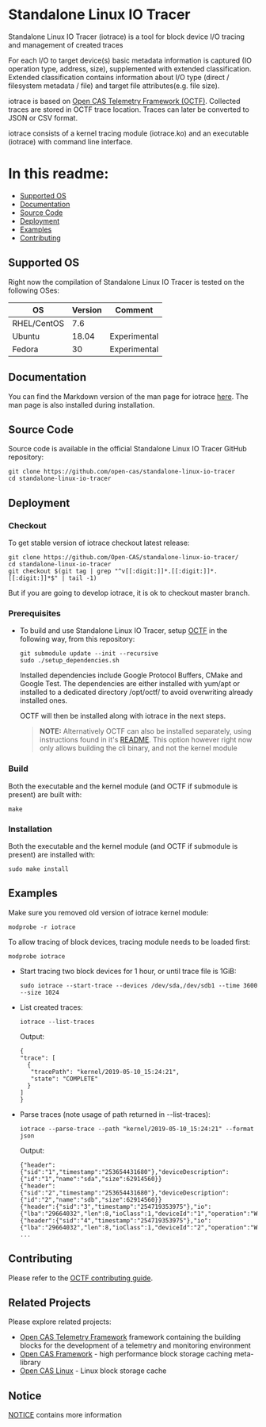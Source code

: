 # Standalone Linux IO Tracer

Standalone Linux IO Tracer (iotrace) is a tool for block device I/O tracing
and management of created traces

For each I/O to target device(s) basic metadata information is captured
(IO operation type, address, size), supplemented with extended
classification. Extended classification contains information about I/O type
(direct / filesystem metadata / file) and target file attributes(e.g. file
size).

iotrace is based on [Open CAS Telemetry Framework (OCTF)](https://github.com/Open-CAS/open-cas-telemetry-framework). Collected traces are stored in OCTF trace
location. Traces can later be converted to JSON or CSV format.

iotrace consists of a kernel tracing module (iotrace.ko) and an executable
(iotrace) with command line interface.

# In this readme:

* [Supported OS](#os_support)
* [Documentation](#documentation)
* [Source Code](#source)
* [Deployment](#deployment)
* [Examples](#examples)
* [Contributing](#contributing)

<a id="os_support"></a>

## Supported OS

Right now the compilation of Standalone Linux IO Tracer is tested on the
following OSes:

|OS                            | Version           | Comment           
|------------------------------|-------------------|-------------------
|RHEL/CentOS                   | 7.6               |               
|Ubuntu                        | 18.04             | Experimental             
|Fedora                        | 30                | Experimental             

<a id="documentation"></a>

## Documentation

You can find the Markdown version of the man page for iotrace [here](https://github.com/Open-CAS/standalone-linux-io-tracer/blob/master/doc/man/MAN.md).
The man page is also installed during installation.

<a id="source"></a>

## Source Code

Source code is available in the official Standalone Linux IO Tracer GitHub repository:

~~~{.sh}
git clone https://github.com/open-cas/standalone-linux-io-tracer
cd standalone-linux-io-tracer
~~~

<a id="deployment"></a>

## Deployment

### Checkout
To get stable version of iotrace checkout latest release:
  
~~~{.sh} 
git clone https://github.com/Open-CAS/standalone-linux-io-tracer/
cd standalone-linux-io-tracer
git checkout $(git tag | grep "^v[[:digit:]]*.[[:digit:]]*.[[:digit:]]*$" | tail -1)
~~~

But if you are going to develop iotrace, it is ok to checkout master branch.

### Prerequisites

* To build and use Standalone Linux IO Tracer, setup [OCTF](https://github.com/Open-CAS/open-cas-telemetry-framework) in the following way, from this repository:

  ~~~{.sh}
  git submodule update --init --recursive
  sudo ./setup_dependencies.sh
  ~~~

  Installed dependencies include Google Protocol Buffers, CMake and Google Test.
  The dependencies are either installed with yum/apt or installed to a dedicated directory /opt/octf/ to avoid overwriting already installed ones.

  OCTF will then be installed along with iotrace in the next steps.

  > **NOTE:**  Alternatively OCTF can also be installed separately, using instructions found in it's [README](https://github.com/Open-CAS/open-cas-telemetry-framework/blob/master/README.md). This option however right now only allows building the cli binary, and not the kernel module


### Build

Both the executable and the kernel module (and OCTF if submodule is present) are built with:
~~~{.sh}
make
~~~

### Installation

Both the executable and the kernel module (and OCTF if submodule is present) are installed with:
~~~{.sh}
sudo make install
~~~

<a id="examples"></a>

## Examples

Make sure you removed old version of iotrace kernel module:
~~~{.sh}
modprobe -r iotrace
~~~

To allow tracing of block devices, tracing module needs to be loaded first:
~~~{.sh}
modprobe iotrace
~~~

* Start tracing two block devices for 1 hour, or until trace file is 1GiB:
  ~~~{.sh}
  sudo iotrace --start-trace --devices /dev/sda,/dev/sdb1 --time 3600 --size 1024
  ~~~

* List created traces:

  ~~~{.sh}
  iotrace --list-traces
  ~~~

  Output:

  ~~~{.sh}
  {
  "trace": [
    {
     "tracePath": "kernel/2019-05-10_15:24:21",
     "state": "COMPLETE"
    }
  ]
  }
  ~~~

* Parse traces (note usage of path returned in --list-traces):

  ~~~{.sh}
  iotrace --parse-trace --path "kernel/2019-05-10_15:24:21" --format json
  ~~~

  Output:

  ~~~{.sh}
  {"header":{"sid":"1","timestamp":"253654431680"},"deviceDescription":{"id":"1","name":"sda","size":62914560}}
  {"header":{"sid":"2","timestamp":"253654431680"},"deviceDescription":{"id":"2","name":"sdb","size":62914560}}
  {"header":{"sid":"3","timestamp":"254719353975"},"io":{"lba":"29664032","len":8,"ioClass":1,"deviceId":"1","operation":"Write","flush":false,"fua":false}}
  {"header":{"sid":"4","timestamp":"254719353975"},"io":{"lba":"29664032","len":8,"ioClass":1,"deviceId":"2","operation":"Write","flush":false,"fua":false}}
  ...
  ~~~


<a id="contributing"></a>

## Contributing

Please refer to the [OCTF contributing guide](https://github.com/Open-CAS/open-cas-telemetry-framework/blob/master/CONTRIBUTING.md).

<a id="related_projects"></a>

## Related Projects
Please explore related projects:
* [Open CAS Telemetry Framework](https://github.com/Open-CAS/open-cas-telemetry-framework) framework containing the building blocks for the development of a telemetry and monitoring environment
* [Open CAS Framework](https://github.com/Open-CAS/ocf) - high performance block
storage caching meta-library
* [Open CAS Linux](https://github.com/Open-CAS/open-cas-linux) - Linux block storage cache

<a id="notice"></a>

## Notice
[NOTICE](https://github.com/Open-CAS/standalone-linux-io-tracer/blob/master/doc/NOTICE) contains more information
